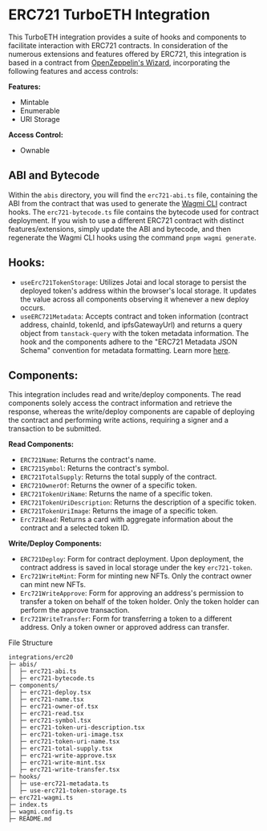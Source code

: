 # ERC721 TurboETH Integration

This TurboETH integration provides a suite of hooks and components to facilitate interaction with ERC721 contracts. In consideration of the numerous extensions and features offered by ERC721, this integration is based in a contract from [OpenZeppelin's Wizard](https://docs.openzeppelin.com/contracts/4.x/wizard), incorporating the following features and access controls:

**Features:**
- Mintable
- Enumerable
- URI Storage

**Access Control:**
- Ownable

## ABI and Bytecode
Within the `abis` directory, you will find the `erc721-abi.ts` file, containing the ABI from the contract that was used to generate the [Wagmi CLI](https://wagmi.sh/cli/getting-started) contract hooks. The `erc721-bytecode.ts` file contains the bytecode used for contract deployment. If you wish to use a different ERC721 contract with distinct features/extensions, simply update the ABI and bytecode, and then regenerate the Wagmi CLI hooks using the command `pnpm wagmi generate`.

## Hooks:
- `useErc721TokenStorage`: Utilizes Jotai and local storage to persist the deployed token's address within the browser's local storage. It updates the value across all components observing it whenever a new deploy occurs.
- `useERC721Metadata`: Accepts contract and token information (contract address, chainId, tokenId, and ipfsGatewayUrl) and returns a query object from `tanstack-query` with the token metadata information. The hook and the components adhere to the "ERC721 Metadata JSON Schema" convention for metadata formatting. Learn more [here](https://eips.ethereum.org/EIPS/eip-721).

## Components:
This integration includes read and write/deploy components. The read components solely access the contract information and retrieve the response, whereas the write/deploy components are capable of deploying the contract and performing write actions, requiring a signer and a transaction to be submitted.

**Read Components:**
- `ERC721Name`: Returns the contract's name.
- `ERC721Symbol`: Returns the contract's symbol.
- `ERC721TotalSupply`: Returns the total supply of the contract.
- `ERC721OwnerOf`: Returns the owner of a specific token.
- `ERC721TokenUriName`: Returns the name of a specific token.
- `ERC721TokenUriDescription`: Returns the description of a specific token.
- `ERC721TokenUriImage`: Returns the image of a specific token.
- `Erc721Read`: Returns a card with aggregate information about the contract and a selected token ID.

**Write/Deploy Components:**
- `ERC721Deploy`: Form for contract deployment. Upon deployment, the contract address is saved in local storage under the key `erc721-token`.
- `Erc721WriteMint`: Form for minting new NFTs. Only the contract owner can mint new NFTs.
- `Erc721WriteApprove`: Form for approving an address's permission to transfer a token on behalf of the token holder. Only the token holder can perform the approve transaction.
- `Erc721WriteTransfer`: Form for transferring a token to a different address. Only a token owner or approved address can transfer.

File Structure
```
integrations/erc20
├─ abis/
│  ├─ erc721-abi.ts
│  ├─ erc721-bytecode.ts
├─ components/
│  ├─ erc721-deploy.tsx
│  ├─ erc721-name.tsx
│  ├─ erc721-owner-of.tsx
│  ├─ erc721-read.tsx
│  ├─ erc721-symbol.tsx
│  ├─ erc721-token-uri-description.tsx
│  ├─ erc721-token-uri-image.tsx
│  ├─ erc721-token-uri-name.tsx
│  ├─ erc721-total-supply.tsx
│  ├─ erc721-write-approve.tsx
│  ├─ erc721-write-mint.tsx
│  ├─ erc721-write-transfer.tsx
├─ hooks/
│  ├─ use-erc721-metadata.ts
│  ├─ use-erc721-token-storage.ts
├─ erc721-wagmi.ts
├─ index.ts
├─ wagmi.config.ts
├─ README.md
```
